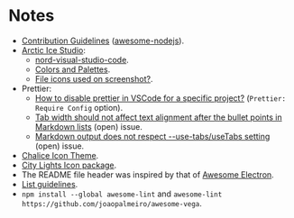 # Notes

- [Contribution Guidelines](https://github.com/sindresorhus/awesome-nodejs/blob/main/contributing.md) ([awesome-nodejs](https://github.com/sindresorhus/awesome-nodejs)).
- [Arctic Ice Studio](https://github.com/arcticicestudio):
  - [nord-visual-studio-code](https://github.com/arcticicestudio/nord-visual-studio-code).
  - [Colors and Palettes](https://www.nordtheme.com/docs/colors-and-palettes).
  - [File icons used on screenshot?](https://github.com/arcticicestudio/nord-visual-studio-code/issues/157).
- Prettier:
  - [How to disable prettier in VSCode for a specific project?](https://dev.to/gulshansaini/how-to-disable-prettier-in-vscode-for-a-specific-project-2a48) (`Prettier: Require Config` option).
  - [Tab width should not affect text alignment after the bullet points in Markdown lists](https://github.com/prettier/prettier/issues/5019) (open) issue.
  - [Markdown output does not respect --use-tabs/useTabs setting](https://github.com/prettier/prettier/issues/8782) (open) issue.
- [Chalice Icon Theme](https://marketplace.visualstudio.com/items?itemName=artlaman.chalice-icon-theme).
- [City Lights Icon package](https://marketplace.visualstudio.com/items?itemName=Yummygum.city-lights-icon-vsc).
- The README file header was inspired by that of [Awesome Electron](https://github.com/sindresorhus/awesome-electron).
- [List guidelines](https://github.com/sindresorhus/awesome/blob/main/pull_request_template.md).
- `npm install --global awesome-lint` and `awesome-lint https://github.com/joaopalmeiro/awesome-vega`.
